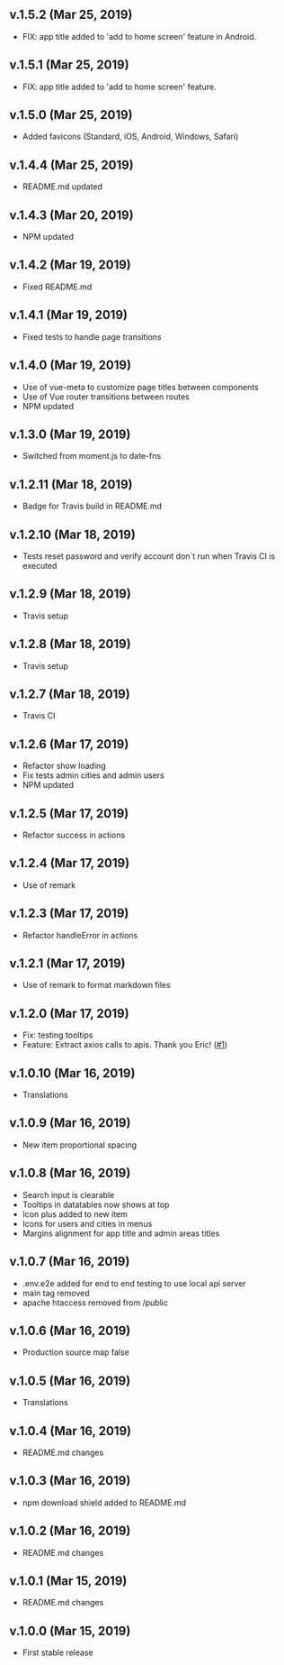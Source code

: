 ## v.1.5.2 (Mar 25, 2019)

-   FIX: app title added to 'add to home screen' feature in Android.

## v.1.5.1 (Mar 25, 2019)

-   FIX: app title added to 'add to home screen' feature.

## v.1.5.0 (Mar 25, 2019)

-   Added favicons (Standard, iOS, Android, Windows, Safari)

## v.1.4.4 (Mar 25, 2019)

-   README.md updated

## v.1.4.3 (Mar 20, 2019)

-   NPM updated

## v.1.4.2 (Mar 19, 2019)

-   Fixed README.md

## v.1.4.1 (Mar 19, 2019)

-   Fixed tests to handle page transitions

## v.1.4.0 (Mar 19, 2019)

-   Use of vue-meta to customize page titles between components
-   Use of Vue router transitions between routes
-   NPM updated

## v.1.3.0 (Mar 19, 2019)

-   Switched from moment.js to date-fns

## v.1.2.11 (Mar 18, 2019)

-   Badge for Travis build in README.md

## v.1.2.10 (Mar 18, 2019)

-   Tests reset password and verify account don´t run when Travis CI is executed

## v.1.2.9 (Mar 18, 2019)

-   Travis setup

## v.1.2.8 (Mar 18, 2019)

-   Travis setup

## v.1.2.7 (Mar 18, 2019)

-   Travis CI

## v.1.2.6 (Mar 17, 2019)

-   Refactor show loading
-   Fix tests admin cities and admin users
-   NPM updated

## v.1.2.5 (Mar 17, 2019)

-   Refactor success in actions

## v.1.2.4 (Mar 17, 2019)

-   Use of remark

## v.1.2.3 (Mar 17, 2019)

-   Refactor handleError in actions

## v.1.2.1 (Mar 17, 2019)

-   Use of remark to format markdown files

## v.1.2.0 (Mar 17, 2019)

-   Fix: testing tooltips
-   Feature: Extract axios calls to apis. Thank you Eric! ([#1](https://github.com/davellanedam/vue-skeleton-mvp/pull/1))

## v.1.0.10 (Mar 16, 2019)

-   Translations

## v.1.0.9 (Mar 16, 2019)

-   New item proportional spacing

## v.1.0.8 (Mar 16, 2019)

-   Search input is clearable
-   Tooltips in datatables now shows at top
-   Icon plus added to new item
-   Icons for users and cities in menus
-   Margins alignment for app title and admin areas titles

## v.1.0.7 (Mar 16, 2019)

-   .env.e2e added for end to end testing to use local api server
-   main tag removed
-   apache htaccess removed from /public

## v.1.0.6 (Mar 16, 2019)

-   Production source map false

## v.1.0.5 (Mar 16, 2019)

-   Translations

## v.1.0.4 (Mar 16, 2019)

-   README.md changes

## v.1.0.3 (Mar 16, 2019)

-   npm download shield added to README.md

## v.1.0.2 (Mar 16, 2019)

-   README.md changes

## v.1.0.1 (Mar 15, 2019)

-   README.md changes

## v.1.0.0 (Mar 15, 2019)

-   First stable release
